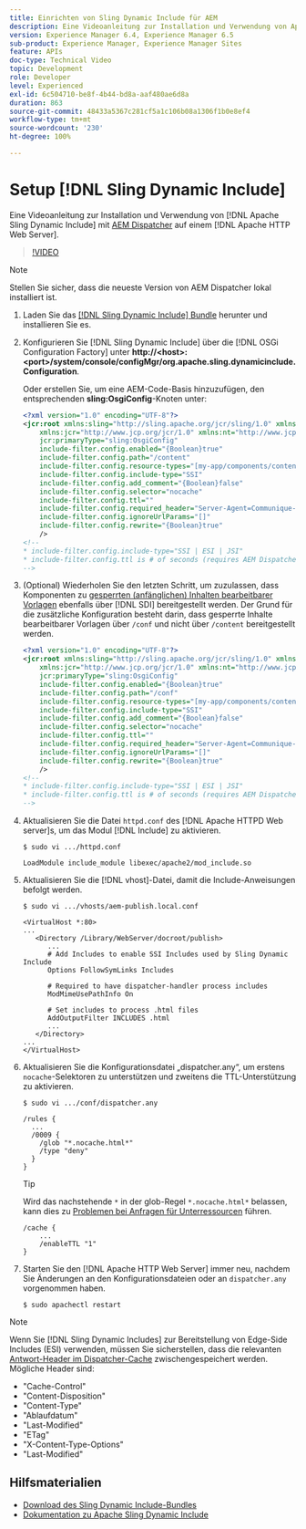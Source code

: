 ```yaml
---
title: Einrichten von Sling Dynamic Include für AEM
description: Eine Videoanleitung zur Installation und Verwendung von Apache Sling Dynamic Include mit AEM Dispatcher auf einem Apache-HTTP-Webserver.
version: Experience Manager 6.4, Experience Manager 6.5
sub-product: Experience Manager, Experience Manager Sites
feature: APIs
doc-type: Technical Video
topic: Development
role: Developer
level: Experienced
exl-id: 6c504710-be8f-4b44-bd8a-aaf480ae6d8a
duration: 863
source-git-commit: 48433a5367c281cf5a1c106b08a1306f1b0e8ef4
workflow-type: tm+mt
source-wordcount: '230'
ht-degree: 100%

---
```


# Setup [!DNL Sling Dynamic Include]

Eine Videoanleitung zur Installation und Verwendung von [!DNL Apache Sling Dynamic Include] mit [AEM Dispatcher](https://experienceleague.adobe.com/docs/experience-manager-dispatcher/using/dispatcher.html?lang=de) auf einem [!DNL Apache HTTP Web Server].

>[!VIDEO](https://video.tv.adobe.com/v/17040?quality=12&learn=on)

>[!NOTE]
>
> Stellen Sie sicher, dass die neueste Version von AEM Dispatcher lokal installiert ist.

1. Laden Sie das [[!DNL Sling Dynamic Include] Bundle](https://sling.apache.org/downloads.cgi) herunter und installieren Sie es.
1. Konfigurieren Sie [!DNL Sling Dynamic Include] über die [!DNL OSGi Configuration Factory] unter **http://&lt;host>:&lt;port>/system/console/configMgr/org.apache.sling.dynamicinclude.Configuration**.

   Oder erstellen Sie, um eine AEM-Code-Basis hinzuzufügen, den entsprechenden **sling:OsgiConfig**-Knoten unter:

   ```xml
   <?xml version="1.0" encoding="UTF-8"?>
   <jcr:root xmlns:sling="http://sling.apache.org/jcr/sling/1.0" xmlns:cq="http://www.day.com/jcr/cq/1.0"
       xmlns:jcr="http://www.jcp.org/jcr/1.0" xmlns:nt="http://www.jcp.org/jcr/nt/1.0"
       jcr:primaryType="sling:OsgiConfig"
       include-filter.config.enabled="{Boolean}true"
       include-filter.config.path="/content"
       include-filter.config.resource-types="[my-app/components/content/highly-dynamic]"
       include-filter.config.include-type="SSI" 
       include-filter.config.add_comment="{Boolean}false"
       include-filter.config.selector="nocache"
       include-filter.config.ttl=""
       include-filter.config.required_header="Server-Agent=Communique-Dispatcher"
       include-filter.config.ignoreUrlParams="[]"
       include-filter.config.rewrite="{Boolean}true"
       />
   <!--
   * include-filter.config.include-type="SSI | ESI | JSI"
   * include-filter.config.ttl is # of seconds (requires AEM Dispatcher 4.1.11+)
   -->
   ```

1. (Optional) Wiederholen Sie den letzten Schritt, um zuzulassen, dass Komponenten zu [gesperrten (anfänglichen) Inhalten bearbeitbarer Vorlagen](https://helpx.adobe.com/experience-manager/6-5/sites/developing/using/page-templates-editable.html) ebenfalls über [!DNL SDI] bereitgestellt werden. Der Grund für die zusätzliche Konfiguration besteht darin, dass gesperrte Inhalte bearbeitbarer Vorlagen über `/conf` und nicht über `/content` bereitgestellt werden.

   ```xml
   <?xml version="1.0" encoding="UTF-8"?>
   <jcr:root xmlns:sling="http://sling.apache.org/jcr/sling/1.0" xmlns:cq="http://www.day.com/jcr/cq/1.0"
       xmlns:jcr="http://www.jcp.org/jcr/1.0" xmlns:nt="http://www.jcp.org/jcr/nt/1.0"
       jcr:primaryType="sling:OsgiConfig"
       include-filter.config.enabled="{Boolean}true"
       include-filter.config.path="/conf"
       include-filter.config.resource-types="[my-app/components/content/highly-dynamic]"
       include-filter.config.include-type="SSI" 
       include-filter.config.add_comment="{Boolean}false"
       include-filter.config.selector="nocache"
       include-filter.config.ttl=""
       include-filter.config.required_header="Server-Agent=Communique-Dispatcher"
       include-filter.config.ignoreUrlParams="[]"
       include-filter.config.rewrite="{Boolean}true"
       />
   <!--
   * include-filter.config.include-type="SSI | ESI | JSI"
   * include-filter.config.ttl is # of seconds (requires AEM Dispatcher 4.1.11+)
   -->
   ```

1. Aktualisieren Sie die Datei `httpd.conf` des [!DNL Apache HTTPD Web server]s, um das Modul [!DNL Include] zu aktivieren.

   ```shell
   $ sudo vi .../httpd.conf
   ```

   ```shell
   LoadModule include_module libexec/apache2/mod_include.so
   ```

1. Aktualisieren Sie die [!DNL vhost]-Datei, damit die Include-Anweisungen befolgt werden.

   ```shell
   $ sudo vi .../vhosts/aem-publish.local.conf
   ```

   ```shell
   <VirtualHost *:80>
   ...
      <Directory /Library/WebServer/docroot/publish>
         ...
         # Add Includes to enable SSI Includes used by Sling Dynamic Include
         Options FollowSymLinks Includes
   
         # Required to have dispatcher-handler process includes
         ModMimeUsePathInfo On
   
         # Set includes to process .html files
         AddOutputFilter INCLUDES .html
         ...
      </Directory>
   ...
   </VirtualHost>
   ```

1. Aktualisieren Sie die Konfigurationsdatei „dispatcher.any“, um erstens `nocache`-Selektoren zu unterstützen und zweitens die TTL-Unterstützung zu aktivieren.

   ```shell
   $ sudo vi .../conf/dispatcher.any
   ```

   ```shell
   /rules {
     ...
     /0009 {
       /glob "*.nocache.html*"
       /type "deny"
     } 
   }
   ```

   >[!TIP]
   >
   > Wird das nachstehende `*` in der glob-Regel `*.nocache.html*` belassen, kann dies zu [Problemen bei Anfragen für Unterressourcen](https://github.com/AdobeDocs/experience-manager-learn.en/issues/16) führen.

   ```shell
   /cache {
       ...
       /enableTTL "1"
   }
   ```

1. Starten Sie den [!DNL Apache HTTP Web Server] immer neu, nachdem Sie Änderungen an den Konfigurationsdateien oder an `dispatcher.any` vorgenommen haben.

   ```shell
   $ sudo apachectl restart
   ```

>[!NOTE]
>
>Wenn Sie [!DNL Sling Dynamic Includes] zur Bereitstellung von Edge-Side Includes (ESI) verwenden, müssen Sie sicherstellen, dass die relevanten [Antwort-Header im Dispatcher-Cache](https://experienceleague.adobe.com/docs/experience-manager-dispatcher/using/configuring/dispatcher-configuration.html?lang=de#CachingHTTPResponseHeaders) zwischengespeichert werden. Mögliche Header sind:
>
>* &quot;Cache-Control&quot;
>* &quot;Content-Disposition&quot;
>* &quot;Content-Type&quot;
>* &quot;Ablaufdatum&quot;
>* &quot;Last-Modified&quot;
>* &quot;ETag&quot;
>* &quot;X-Content-Type-Options&quot;
>* &quot;Last-Modified&quot;
>

## Hilfsmaterialien

* [Download des Sling Dynamic Include-Bundles](https://sling.apache.org/downloads.cgi)
* [Dokumentation zu Apache Sling Dynamic Include](https://github.com/Cognifide/Sling-Dynamic-Include)
